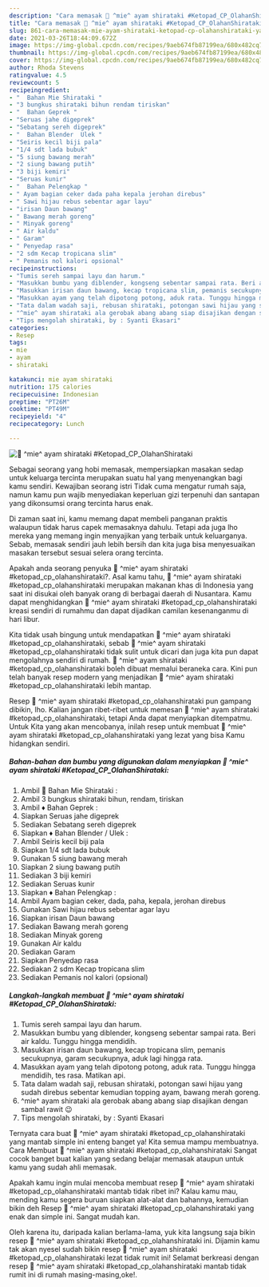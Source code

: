 ```yaml
---
description: "Cara memasak 🍲 ^mie^ ayam shirataki #Ketopad_CP_OlahanShirataki yang sedap dan Mudah Dibuat"
title: "Cara memasak 🍲 ^mie^ ayam shirataki #Ketopad_CP_OlahanShirataki yang sedap dan Mudah Dibuat"
slug: 861-cara-memasak-mie-ayam-shirataki-ketopad-cp-olahanshirataki-yang-sedap-dan-mudah-dibuat
date: 2021-03-26T18:44:09.672Z
image: https://img-global.cpcdn.com/recipes/9aeb674fb87199ea/680x482cq70/🍲-mie-ayam-shirataki-ketopad_cp_olahanshirataki-foto-resep-utama.jpg
thumbnail: https://img-global.cpcdn.com/recipes/9aeb674fb87199ea/680x482cq70/🍲-mie-ayam-shirataki-ketopad_cp_olahanshirataki-foto-resep-utama.jpg
cover: https://img-global.cpcdn.com/recipes/9aeb674fb87199ea/680x482cq70/🍲-mie-ayam-shirataki-ketopad_cp_olahanshirataki-foto-resep-utama.jpg
author: Rhoda Stevens
ratingvalue: 4.5
reviewcount: 5
recipeingredient:
- "  Bahan Mie Shirataki "
- "3 bungkus shirataki bihun rendam tiriskan"
- "  Bahan Geprek "
- "Seruas jahe digeprek"
- "Sebatang sereh digeprek"
- "  Bahan Blender  Ulek "
- "Seiris kecil biji pala"
- "1/4 sdt lada bubuk"
- "5 siung bawang merah"
- "2 siung bawang putih"
- "3 biji kemiri"
- "Seruas kunir"
- "  Bahan Pelengkap "
- " Ayam bagian ceker dada paha kepala jerohan direbus"
- " Sawi hijau rebus sebentar agar layu"
- "irisan Daun bawang"
- " Bawang merah goreng"
- " Minyak goreng"
- " Air kaldu"
- " Garam"
- " Penyedap rasa"
- "2 sdm Kecap tropicana slim"
- " Pemanis nol kalori opsional"
recipeinstructions:
- "Tumis sereh sampai layu dan harum."
- "Masukkan bumbu yang diblender, kongseng sebentar sampai rata. Beri air kaldu. Tunggu hingga mendidih."
- "Masukkan irisan daun bawang, kecap tropicana slim, pemanis secukupnya, garam secukupnya, aduk lagi hingga rata."
- "Masukkan ayam yang telah dipotong potong, aduk rata. Tunggu hingga mendidih, tes rasa. Matikan api."
- "Tata dalam wadah saji, rebusan shirataki, potongan sawi hijau yang sudah direbus sebentar kemudian topping ayam, bawang merah goreng."
- "^mie^ ayam shirataki ala gerobak abang abang siap disajikan dengan sambal rawit 😉"
- "Tips mengolah shirataki, by : Syanti Ekasari"
categories:
- Resep
tags:
- mie
- ayam
- shirataki

katakunci: mie ayam shirataki 
nutrition: 175 calories
recipecuisine: Indonesian
preptime: "PT26M"
cooktime: "PT49M"
recipeyield: "4"
recipecategory: Lunch

---
```



![🍲 ^mie^ ayam shirataki #Ketopad_CP_OlahanShirataki](https://img-global.cpcdn.com/recipes/9aeb674fb87199ea/680x482cq70/🍲-mie-ayam-shirataki-ketopad_cp_olahanshirataki-foto-resep-utama.jpg)

Sebagai seorang yang hobi memasak, mempersiapkan masakan sedap untuk keluarga tercinta merupakan suatu hal yang menyenangkan bagi kamu sendiri. Kewajiban seorang istri Tidak cuma mengatur rumah saja, namun kamu pun wajib menyediakan keperluan gizi terpenuhi dan santapan yang dikonsumsi orang tercinta harus enak.

Di zaman  saat ini, kamu memang dapat membeli panganan praktis walaupun tidak harus capek memasaknya dahulu. Tetapi ada juga lho mereka yang memang ingin menyajikan yang terbaik untuk keluarganya. Sebab, memasak sendiri jauh lebih bersih dan kita juga bisa menyesuaikan masakan tersebut sesuai selera orang tercinta. 



Apakah anda seorang penyuka 🍲 ^mie^ ayam shirataki #ketopad_cp_olahanshirataki?. Asal kamu tahu, 🍲 ^mie^ ayam shirataki #ketopad_cp_olahanshirataki merupakan makanan khas di Indonesia yang saat ini disukai oleh banyak orang di berbagai daerah di Nusantara. Kamu dapat menghidangkan 🍲 ^mie^ ayam shirataki #ketopad_cp_olahanshirataki kreasi sendiri di rumahmu dan dapat dijadikan camilan kesenanganmu di hari libur.

Kita tidak usah bingung untuk mendapatkan 🍲 ^mie^ ayam shirataki #ketopad_cp_olahanshirataki, sebab 🍲 ^mie^ ayam shirataki #ketopad_cp_olahanshirataki tidak sulit untuk dicari dan juga kita pun dapat mengolahnya sendiri di rumah. 🍲 ^mie^ ayam shirataki #ketopad_cp_olahanshirataki boleh dibuat memalui beraneka cara. Kini pun telah banyak resep modern yang menjadikan 🍲 ^mie^ ayam shirataki #ketopad_cp_olahanshirataki lebih mantap.

Resep 🍲 ^mie^ ayam shirataki #ketopad_cp_olahanshirataki pun gampang dibikin, lho. Kalian jangan ribet-ribet untuk memesan 🍲 ^mie^ ayam shirataki #ketopad_cp_olahanshirataki, tetapi Anda dapat menyiapkan ditempatmu. Untuk Kita yang akan mencobanya, inilah resep untuk membuat 🍲 ^mie^ ayam shirataki #ketopad_cp_olahanshirataki yang lezat yang bisa Kamu hidangkan sendiri.

<!--inarticleads1-->

##### Bahan-bahan dan bumbu yang digunakan dalam menyiapkan 🍲 ^mie^ ayam shirataki #Ketopad_CP_OlahanShirataki:

1. Ambil  🍲 Bahan Mie Shirataki :
1. Ambil 3 bungkus shirataki bihun, rendam, tiriskan
1. Ambil  ♦️ Bahan Geprek :
1. Siapkan Seruas jahe digeprek
1. Sediakan Sebatang sereh digeprek
1. Siapkan  ♦️ Bahan Blender / Ulek :
1. Ambil Seiris kecil biji pala
1. Siapkan 1/4 sdt lada bubuk
1. Gunakan 5 siung bawang merah
1. Siapkan 2 siung bawang putih
1. Sediakan 3 biji kemiri
1. Sediakan Seruas kunir
1. Siapkan  ♦️ Bahan Pelengkap :
1. Ambil  Ayam bagian ceker, dada, paha, kepala, jerohan direbus
1. Gunakan  Sawi hijau rebus sebentar agar layu
1. Siapkan irisan Daun bawang
1. Sediakan  Bawang merah goreng
1. Sediakan  Minyak goreng
1. Gunakan  Air kaldu
1. Sediakan  Garam
1. Siapkan  Penyedap rasa
1. Sediakan 2 sdm Kecap tropicana slim
1. Sediakan  Pemanis nol kalori (opsional)




<!--inarticleads2-->

##### Langkah-langkah membuat 🍲 ^mie^ ayam shirataki #Ketopad_CP_OlahanShirataki:

1. Tumis sereh sampai layu dan harum.
1. Masukkan bumbu yang diblender, kongseng sebentar sampai rata. Beri air kaldu. Tunggu hingga mendidih.
1. Masukkan irisan daun bawang, kecap tropicana slim, pemanis secukupnya, garam secukupnya, aduk lagi hingga rata.
1. Masukkan ayam yang telah dipotong potong, aduk rata. Tunggu hingga mendidih, tes rasa. Matikan api.
1. Tata dalam wadah saji, rebusan shirataki, potongan sawi hijau yang sudah direbus sebentar kemudian topping ayam, bawang merah goreng.
1. ^mie^ ayam shirataki ala gerobak abang abang siap disajikan dengan sambal rawit 😉
1. Tips mengolah shirataki, by : Syanti Ekasari




Ternyata cara buat 🍲 ^mie^ ayam shirataki #ketopad_cp_olahanshirataki yang mantab simple ini enteng banget ya! Kita semua mampu membuatnya. Cara Membuat 🍲 ^mie^ ayam shirataki #ketopad_cp_olahanshirataki Sangat cocok banget buat kalian yang sedang belajar memasak ataupun untuk kamu yang sudah ahli memasak.

Apakah kamu ingin mulai mencoba membuat resep 🍲 ^mie^ ayam shirataki #ketopad_cp_olahanshirataki mantab tidak ribet ini? Kalau kamu mau, mending kamu segera buruan siapkan alat-alat dan bahannya, kemudian bikin deh Resep 🍲 ^mie^ ayam shirataki #ketopad_cp_olahanshirataki yang enak dan simple ini. Sangat mudah kan. 

Oleh karena itu, daripada kalian berlama-lama, yuk kita langsung saja bikin resep 🍲 ^mie^ ayam shirataki #ketopad_cp_olahanshirataki ini. Dijamin kamu tak akan nyesel sudah bikin resep 🍲 ^mie^ ayam shirataki #ketopad_cp_olahanshirataki lezat tidak rumit ini! Selamat berkreasi dengan resep 🍲 ^mie^ ayam shirataki #ketopad_cp_olahanshirataki mantab tidak rumit ini di rumah masing-masing,oke!.

